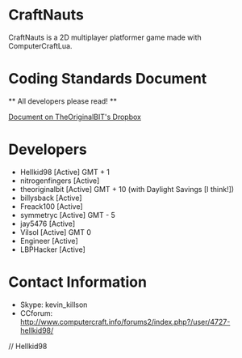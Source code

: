 CraftNauts
==========

CraftNauts is a 2D multiplayer platformer game made with ComputerCraftLua.

Coding Standards Document
=========================
** All developers please read! **

[Document on TheOriginalBIT's Dropbox](https://dl.dropboxusercontent.com/u/79980709/Coding%20Standards.pdf)

Developers
========================
- Hellkid98       [Active] GMT + 1
- nitrogenfingers [Active]
- theoriginalbit  [Active] GMT + 10 (with Daylight Savings [I think!])
- billysback      [Active]
- Freack100       [Active]
- symmetryc       [Active] GMT - 5
- jay5476         [Active]
- Vilsol          [Active] GMT 0
- Engineer        [Active]
- LBPHacker       [Active]


Contact Information
=========================
- Skype: kevin_killson
- CCforum: http://www.computercraft.info/forums2/index.php?/user/4727-hellkid98/

// Hellkid98
